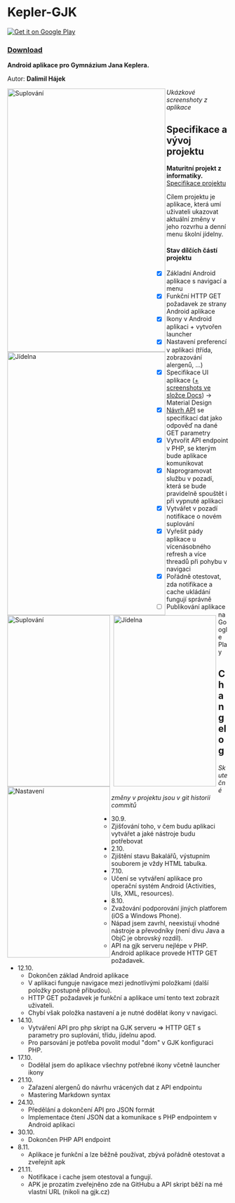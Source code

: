 Kepler-GJK
==========

<a href="https://play.google.com/store/apps/details?id=gjk.kepler">
  <img alt="Get it on Google Play"
       src="https://developer.android.com/images/brand/cs_generic_rgb_wo_60.png" />
</a>

### [Download](https://github.com/Dalimil/Kepler-GJK/releases/latest)

**Android aplikace pro Gymnázium Jana Keplera.**

Autor: **Dalimil Hájek**

<img src="https://github.com/Dalimil/Kepler-GJK/blob/master/Docs/Screenshots/screenshot_suplovani_framed.png" align="left" height="600" width="360" alt="Suplování"/>

<img src="https://github.com/Dalimil/Kepler-GJK/blob/master/Docs/Screenshots/screenshot_jidelna_framed.png" align="left" height="600" width="360" alt="Jídelna"/>


<img src="https://github.com/Dalimil/Kepler-GJK/blob/master/Docs/Screenshots/screenshot_suplovani.png" align="left" height="390" width="234" alt="Suplování"/>

<img src="https://github.com/Dalimil/Kepler-GJK/blob/master/Docs/Screenshots/screenshot_jidelna.png" align="left" hspace="5" height="390" width="234" alt="Jídelna"/>

<img src="https://github.com/Dalimil/Kepler-GJK/blob/master/Docs/Screenshots/screenshot_settings.png" align="left" height="390" width="234" alt="Nastavení"/>

*Ukázkové screenshoty z aplikace*

## Specifikace a vývoj projektu
**Maturitní projekt z informatiky.** [Specifikace projektu](https://docs.google.com/document/d/1zhgz2ZLsTh7DuwjyZ96LdD6Nas5F6uHO7drYmZspkiM/edit?usp=sharing)

Cílem projektu je aplikace, která umí uživateli ukazovat aktuální změny v jeho rozvrhu a denní menu školní jídelny.

#### Stav dílčích částí projektu

- [x] Základní Android aplikace s navigací a menu
- [x] Funkční HTTP GET požadavek ze strany Android aplikace
- [x] Ikony v Android aplikaci + vytvořen launcher
- [x] Nastavení preferencí v aplikaci (třída, zobrazování alergenů, ...)
- [x] Specifikace UI aplikace ([+ screenshots ve složce Docs](https://github.com/Dalimil/Kepler-GJK/tree/master/Docs/Screenshots)) -> Material Design 
- [x] [Návrh API](https://github.com/Dalimil/Kepler-GJK/blob/master/GJK_API/Specifikace_API) se specifikací dat jako odpověď na dané GET parametry 
- [x] Vytvořit API endpoint v PHP, se kterým bude aplikace komunikovat
- [x] Naprogramovat službu v pozadí, která se bude pravidelně spouštět i při vypnuté aplikaci
- [x] Vytvářet v pozadí notifikace o novém suplování
- [x] Vyřešit pády aplikace u vícenásobného refresh a více threadů při pohybu v navigaci
- [x] Pořádně otestovat, zda notifikace a cache ukládání fungují správně
- [ ] Publikování aplikace na Google Play

## Changelog
*Skutečné změny v projektu jsou v git historii commitů*

* 30.9. 
	* Zjišťování toho, v čem budu aplikaci vytvářet a jaké nástroje budu potřebovat
* 2.10.
	* Zjištění stavu Bakalářů, výstupním souborem je vždy HTML tabulka.
* 7.10.
	* Učení se vytváření aplikace pro operační systém Android (Activities, UIs, XML, resources).
* 8.10.
	* Zvažování podporování jiných platforem (iOS a Windows Phone).
	* Nápad jsem zavrhl, neexistují vhodné nástroje a převodníky (není divu Java a ObjC je obrovský rozdíl).
	* API na gjk serveru nejlépe v PHP. Android aplikace provede HTTP GET požadavek.
* 12.10.
	* Dokončen základ Android aplikace
	* V aplikaci funguje navigace mezi jednotlivými položkami (další položky postupně přibudou).
	* HTTP GET požadavek je funkční a aplikace umí tento text zobrazit uživateli.
	* Chybí však položka nastavení a je nutné dodělat ikony v navigaci.
* 14.10.
	* Vytváření API pro php skript na GJK serveru => HTTP GET s parametry pro suplování, třídu, jídelnu apod.
	* Pro parsování je potřeba povolit modul "dom" v GJK konfiguraci PHP.
* 17.10.
	* Dodělal jsem do aplikace všechny potřebné ikony včetně launcher ikony
* 21.10.
	* Zařazení alergenů do návrhu vrácených dat z API endpointu
	* Mastering Markdown syntax
* 24.10.
	* Předělání a dokončení API pro JSON formát
	* Implementace čtení JSON dat a komunikace s PHP endpointem v Android aplikaci
* 30.10.
	* Dokončen PHP API endpoint
* 8.11.
	* Aplikace je funkční a lze běžně používat, zbývá pořádně otestovat a zveřejnit apk
* 21.11.
	* Notifikace i cache jsem otestoval a fungují. 
	* APK je prozatím zveřejněno zde na GitHubu a API skript běží na mé vlastní URL (nikoli na gjk.cz)
